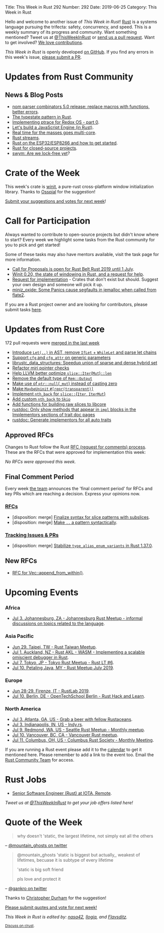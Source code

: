 Title: This Week in Rust 292
Number: 292
Date: 2019-06-25
Category: This Week in Rust

Hello and welcome to another issue of *This Week in Rust*!
[Rust](http://rust-lang.org) is a systems language pursuing the trifecta: safety, concurrency, and speed.
This is a weekly summary of its progress and community.
Want something mentioned? Tweet us at [@ThisWeekInRust](https://twitter.com/ThisWeekInRust) or [send us a pull request](https://github.com/cmr/this-week-in-rust).
Want to get involved? [We love contributions](https://github.com/rust-lang/rust/blob/master/CONTRIBUTING.md).

*This Week in Rust* is openly developed [on GitHub](https://github.com/cmr/this-week-in-rust).
If you find any errors in this week's issue, [please submit a PR](https://github.com/cmr/this-week-in-rust/pulls).

# Updates from Rust Community

## News & Blog Posts

* [nom parser combinators 5.0 release: replace macros with functions, better errors](http://unhandledexpression.com/general/2019/06/17/nom-5-is-here.html).
* [The typestate pattern in Rust](http://cliffle.com/blog/rust-typestate/).
* [Implementing ptrace for Redox OS - part 0](https://www.redox-os.org/news/rsoc-ptrace-0/).
* [Let's build a JavaScript Engine (in Rust)](https://2019.jsconf.eu/jason-williams/lets-build-a-javascript-engine.html).
* [Real time for the masses goes multi-core](https://blog.japaric.io/multicore-rtfm/).
* [Rust streams](https://blog.yoshuawuyts.com/rust-streams/).
* [Rust on the ESP32/ESP8266 and how to get started](https://dentrassi.de/2019/06/16/rust-on-the-esp-and-how-to-get-started/).
* [Rust for closed-source projects](https://ntcore.com/?p=641).
* [swym: Are we lock-free yet](https://mtak-blog.github.io/are-we-lock-free-yet)?

# Crate of the Week

This week's crate is [winit](https://github.com/rust-windowing/winit), a pure-rust cross-platform window initialization library. Thanks to [Osspial](https://users.rust-lang.org/t/crate-of-the-week/2704/572) for the suggestion!

[Submit your suggestions and votes for next week][submit_crate]!

[submit_crate]: https://users.rust-lang.org/t/crate-of-the-week/2704

# Call for Participation

Always wanted to contribute to open-source projects but didn't know where to start?
Every week we highlight some tasks from the Rust community for you to pick and get started!

Some of these tasks may also have mentors available, visit the task page for more information.

* [Call for Proposals is open for Rust Belt Rust 2019 until 1 July](http://cfp.rust-belt-rust.com/).
* [Winit 0.20, the state of windowing in Rust, and a request for help](https://users.rust-lang.org/t/winit-0-20-the-state-of-windowing-in-rust-and-a-request-for-help/29485).
* [Request for implementation](https://github.com/dtolnay/request-for-implementation/) - Crates that don't exist but should. Suggest your own design and someone will pick it up.
* [miniz_oxide: Some Panics cause segfaults in jemalloc when called from flate2](https://github.com/Frommi/miniz_oxide/issues/14).

If you are a Rust project owner and are looking for contributors, please submit tasks [here][guidelines].

[guidelines]: https://users.rust-lang.org/t/twir-call-for-participation/4821

# Updates from Rust Core

172 pull requests were [merged in the last week][merged]

[merged]: https://github.com/search?q=is%3Apr+org%3Arust-lang+is%3Amerged+merged%3A2019-06-17..2019-06-24

* [Introduce `Let(..)` in AST, remove `IfLet` + `WhileLet` and parse let chains](https://github.com/rust-lang/rust/pull/60861)
* [Support `cfg` and `cfg_attr` on generic parameters](https://github.com/rust-lang/rust/pull/61547)
* [librustc_data_structures: Speedup union of sparse and dense hybrid set](https://github.com/rust-lang/rust/pull/61020)
* [Refactor miri pointer checks](https://github.com/rust-lang/rust/pull/62081)
* [Help LLVM better optimize `slice::Iter`(`Mut`)`::len`](https://github.com/rust-lang/rust/pull/61885)
* [Remove the default type of `Rem::Output`](https://github.com/rust-lang/rust/pull/61874)
* [Make use of `ptr::null`(`_mut`) instead of casting zero](https://github.com/rust-lang/rust/pull/61864)
* [Make `MaybeUninit` `#[repr(transparent)]`](https://github.com/rust-lang/rust/pull/61802)
* [Implement `nth_back` for `slice::`{`Iter`, `IterMut`}](https://github.com/rust-lang/rust/pull/60772)
* [Add custom `nth_back` to `Skip`](https://github.com/rust-lang/rust/pull/60454)
* [Add functions for building raw slices to libcore](https://github.com/rust-lang/rust/pull/60667)
* [rustdoc: Only show methods that appear in `impl` blocks in the Implementors sections of trait doc pages](https://github.com/rust-lang/rust/pull/61505)
* [rustdoc: Generate implementors for all auto traits](https://github.com/rust-lang/rust/pull/60293)

## Approved RFCs

Changes to Rust follow the Rust [RFC (request for comments)
process](https://github.com/rust-lang/rfcs#rust-rfcs). These
are the RFCs that were approved for implementation this week:

*No RFCs were approved this week.*

## Final Comment Period

Every week [the team](https://www.rust-lang.org/team.html) announces the
'final comment period' for RFCs and key PRs which are reaching a
decision. Express your opinions now.

### [RFCs](https://github.com/rust-lang/rfcs/labels/final-comment-period)

* [disposition: merge] [Finalize syntax for slice patterns with subslices](https://github.com/rust-lang/rfcs/pull/2359).
* [disposition: merge] [Make `..` a pattern syntactically](https://github.com/rust-lang/rfcs/pull/2707).

### [Tracking Issues & PRs](https://github.com/rust-lang/rust/labels/final-comment-period)

* [disposition: merge] [Stabilize `type_alias_enum_variants` in Rust 1.37.0](https://github.com/rust-lang/rust/pull/61682).

## New RFCs

* [RFC for Vec::append_from_within()](https://github.com/rust-lang/rfcs/pull/2714).

# Upcoming Events

### Africa

* [Jul  3. Johannesburg, ZA - Johannesburg Rust Meetup - informal discussions on topics related to the language](https://www.meetup.com/Johannesburg-Rust-Meetup/events/dgqmbryzkbfb/).

### Asia Pacific

* [Jun 29. Taipei, TW - Rust Taiwan Meetup](https://www.facebook.com/events/2824830874225735/).
* [Jul  1. Auckland, NZ - Rust AKL - WASM - Implementing a scalable omiscient debugger in Rust](https://www.meetup.com/rust-akl/events/259480968/).
* [Jul  7. Tokyo, JP - Tokyo Rust Meetup - Rust LT #6](https://rust.connpass.com/event/133657/).
* [Jul 10. Petaling Jaya, MY - Rust Meetup July 2019](https://docs.google.com/forms/d/e/1FAIpQLSeyDIRlKFE0h4gJ8cxL6tz_3G4p7k4okZZBNhGbuitlOqBJOg/viewform).

### Europe

* [Jun 28-29. Firenze, IT - RustLab 2019](https://www.rustlab.it/).
* [Jul 10. Berlin, DE - OpenTechSchool Berlin - Rust Hack and Learn](https://www.meetup.com/opentechschool-berlin/events/gkkttqyzkbnb/).

### North America

* [Jul  3. Atlanta, GA, US - Grab a beer with fellow Rustaceans](https://www.meetup.com/Rust-ATL/events/kkzkxqyzkbfb/).
* [Jul  3. Indianapolis, IN, US - Indy.rs](https://www.meetup.com/indyrs/events/mffbtpyzkbfb/).
* [Jul  9. Redmond, WA, US - Seattle Rust Meetup - Monthly meetup](https://www.meetup.com/Seattle-Rust-Meetup/events/gfnncryzkbmb/).
* [Jul 10. Vancouver, BC, CA - Vancouver Rust meetup](https://www.meetup.com/Vancouver-Rust/events/fzqqwqyzkbnb/).
* [Jul 11. Columbus, OH, US - Columbus Rust Society - Monthly Meeting](https://www.meetup.com/columbus-rs/events/dbcfrpyzkbpb/).

If you are running a Rust event please add it to the [calendar] to get
it mentioned here. Please remember to add a link to the event too.
Email the [Rust Community Team][community] for access.

[calendar]: https://www.google.com/calendar/embed?src=apd9vmbc22egenmtu5l6c5jbfc%40group.calendar.google.com
[community]: mailto:community-team@rust-lang.org

# Rust Jobs

* [Senior Software Engineer (Rust) at IOTA, Remote](https://iota.bamboohr.com/jobs/view.php?id=90).

*Tweet us at [@ThisWeekInRust](https://twitter.com/ThisWeekInRust) to get your job offers listed here!*

# Quote of the Week

> why doesn't 'static, the largest lifetime, not simply eat all the others

– [@mountain_ghosts on twitter](https://twitter.com/mountain_ghosts/status/1133406976002674688?s=09)

> @mountain_ghosts 'static is biggest but actually,, weakest of lifetimes, becuase it is subtype of every lifetime
>
> 'static is big soft friend
>
> pls love and protect it

– [@gankro on twitter](https://twitter.com/Gankro/status/1133435497806815232?s=09)

Thanks to [Christopher Durham](https://users.rust-lang.org/t/twir-quote-of-the-week/328/654) for the suggestion!

[Please submit quotes and vote for next week!](https://users.rust-lang.org/t/twir-quote-of-the-week/328)

*This Week in Rust is edited by: [nasa42](https://github.com/nasa42), [llogiq](https://github.com/llogiq), and [Flavsditz](https://github.com/Flavsditz).*

<small>[Discuss on r/rust]().</small>
